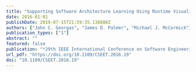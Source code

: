 ```yaml
---
title: "Supporting Software Architecture Learning Using Runtime Visualization"
date: 2016-01-01
publishDate: 2019-07-15T21:59:35.138888Z
authors: ["John C. Georgas", "James D. Palmer", "Michael J. McCormick"]
publication_types: ["1"]
abstract: ""
featured: false
publication: "*29th IEEE International Conference on Software Engineering Education and Training, CSEET 2016, Dallas, TX, USA, April 5-6, 2016*"
url_pdf: "https://doi.org/10.1109/CSEET.2016.19"
doi: "10.1109/CSEET.2016.19"
---
```


